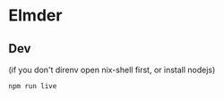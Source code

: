 # Elmder

## Dev

(if you don't direnv open nix-shell first, or install nodejs)

```
npm run live
```

